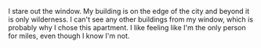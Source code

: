 I stare out the window. My building is on the edge of the city and beyond it is only wilderness. I can't see any other buildings from my window, which is probably why I chose this apartment. I like feeling like I'm the only person for miles, even though I know I'm not.